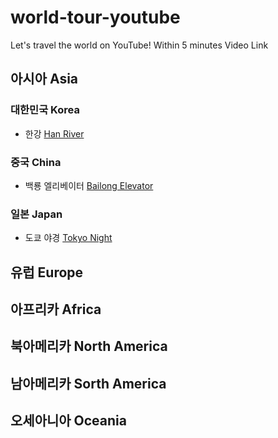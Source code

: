 # world-tour-youtube
Let's travel the world on YouTube! Within 5 minutes Video Link

## 아시아 Asia

### 대한민국 Korea
* 한강 [Han River](https://youtu.be/F_a6-zqvxx0)

### 중국 China
* 백룡 엘리베이터 [Bailong Elevator](https://youtu.be/iNSIHW7v9do)

### 일본 Japan
* 도쿄 야경 [Tokyo Night](https://youtu.be/2MWC754oelM)

## 유럽 Europe

## 아프리카 Africa

## 북아메리카 North America

## 남아메리카 Sorth America

## 오세아니아 Oceania
